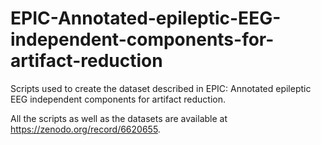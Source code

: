 # EPIC-Annotated-epileptic-EEG-independent-components-for-artifact-reduction
Scripts used to create the dataset described in EPIC: Annotated epileptic EEG independent components for artifact reduction.

All the scripts as well as the datasets are available at https://zenodo.org/record/6620655.
